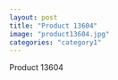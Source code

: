 ```yaml
---
layout: post
title: "Product 13604"
image: "product13604.jpg"
categories: "category1"
---
```

Product 13604

